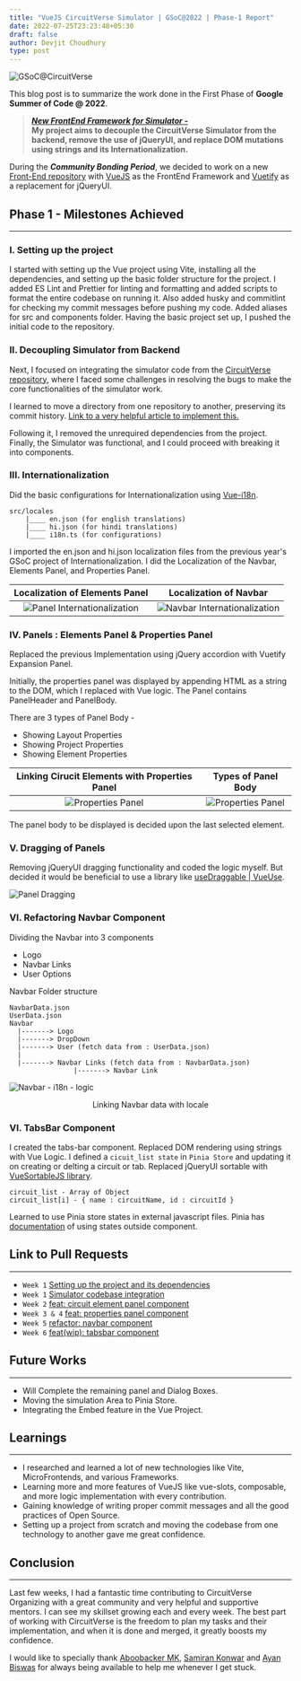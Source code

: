 ```yaml
---
title: "VueJS CircuitVerse Simulator | GSoC@2022 | Phase-1 Report"
date: 2022-07-25T23:23:48+05:30
draft: false
author: Devjit Choudhury
type: post
---
```


![GSoC@CircuitVerse](/images/devjit_choudhury_GSoC'22/coverImage.png)

This blog post is to summarize the work done in the First Phase of **Google Summer of Code @ 2022**.

> **[_New FrontEnd Framework for Simulator -_](https://summerofcode.withgoogle.com/myprojects/details/1IZGKjn2)  
> My project aims to decouple the CircuitVerse Simulator from the backend, remove the use of jQueryUI, and replace DOM mutations using strings and its Internationalization.**

During the **_Community Bonding Period_**, we decided to work on a new [Front-End repository](https://github.com/CircuitVerse/cv-frontend-vue) with [VueJS](https://vuejs.org/) as the FrontEnd Framework and [Vuetify](https://next.vuetifyjs.com/en/) as a replacement for jQueryUI.

## Phase 1 - Milestones Achieved

---

### I. Setting up the project

I started with setting up the Vue project using Vite, installing all the dependencies, and setting up the basic folder structure for the project.
I added ES Lint and Prettier for linting and formatting and added scripts to format the entire codebase on running it.
Also added husky and commitlint for checking my commit messages before pushing my code.
Added aliases for src and components folder.
Having the basic project set up, I pushed the initial code to the repository.

### II. Decoupling Simulator from Backend

Next, I focused on integrating the simulator code from the [CircuitVerse repository](https://github.com/CircuitVerse/CircuitVerse), where I faced some challenges in resolving the bugs to make the core functionalities of the simulator work.

I learned to move a directory from one repository to another, preserving its commit history.
[Link to a very helpful article to implement this.](https://medium.com/@ayushya/move-directory-from-one-repository-to-another-preserving-git-history-d210fa049d4b)

Following it, I removed the unrequired dependencies from the project.
Finally, the Simulator was functional, and I could proceed with breaking it into components.

### III. Internationalization

Did the basic configurations for Internationalization using [Vue-i18n](https://kazupon.github.io/vue-i18n/).

```
src/locales
    |____ en.json (for english translations)
    |____ hi.json (for hindi translations)
    |____ i18n.ts (for configurations)
```

I imported the en.json and hi.json localization files from the previous year's GSoC project of Internationalization.
I did the Localization of the Navbar, Elements Panel, and Properties Panel.

|                                Localization of Elements Panel                                 |                              Localization of Navbar                              |
| :-------------------------------------------------------------------------------------------: | :------------------------------------------------------------------------------: |
| ![Panel Internationalization](/images/devjit_choudhury_GSoC'22/CircuitElementsPanel-i18n.gif) | ![Navbar Internationalization](/images/devjit_choudhury_GSoC'22/navbar_i18n.gif) |

### IV. Panels : Elements Panel & Properties Panel

Replaced the previous Implementation using jQuery accordion with Vuetify Expansion Panel.

Initially, the properties panel was displayed by appending HTML as a string to the DOM, which I replaced with Vue logic. The Panel contains PanelHeader and PanelBody.

There are 3 types of Panel Body -

- Showing Layout Properties
- Showing Project Properties
- Showing Element Properties

|          Linking Cirucit Elements with Properties Panel           |                            Types of Panel Body                            |
| :---------------------------------------------------------------: | :-----------------------------------------------------------------------: |
| ![Properties Panel](/images/devjit_choudhury_GSoC'22/blog-34.gif) | ![Properties Panel](/images/devjit_choudhury_GSoC'22/propertiesPanel.gif) |

The panel body to be displayed is decided upon the last selected element.

### V. Dragging of Panels

Removing jQueryUI dragging functionality and coded the logic myself. But decided it would be beneficial to use a library like [useDraggable | VueUse](https://vueuse.org/core/usedraggable/).

![Panel Dragging](/images/devjit_choudhury_GSoC'22/panelDraging.gif)

### VI. Refactoring Navbar Component

Dividing the Navbar into 3 components

- Logo
- Navbar Links
- User Options

Navbar Folder structure

```
NavbarData.json
UserData.json
Navbar
  |-------> Logo
  |-------> DropDown
  |-------> User (fetch data from : UserData.json)
  |
  |-------> Navbar Links (fetch data from : NavbarData.json)
                |-------> Navbar Link
```

![Navbar - i18n - logic](/images/devjit_choudhury_GSoC'22/navbar_i18n_logic.png)

<center>Linking Navbar data with locale</center>

### VI. TabsBar Component

I created the tabs-bar component. Replaced DOM rendering using strings with Vue Logic. I defined a `cicuit_list state` in `Pinia Store` and updating it on creating or delting a circuit or tab.
Replaced jQueryUI sortable with [VueSortableJS library](https://github.com/SortableJS/vue.draggable.next).

```
circuit_list - Array of Object
circuit_list[i] - { name : circuitName, id : circuitId }
```

Learned to use Pinia store states in external javascript files.
Pinia has [documentation](https://pinia.vuejs.org/core-concepts/outside-component-usage.html) of using states outside component.

## Link to Pull Requests

---

- `Week 1` [Setting up the project and its dependencies](https://github.com/CircuitVerse/cv-frontend-vue/pull/2)
- `Week 1` [Simulator codebase integration](https://github.com/CircuitVerse/cv-frontend-vue/pull/4)
- `Week 2` [feat: circuit element panel component](https://github.com/CircuitVerse/cv-frontend-vue/pull/7)
- `Week 3 & 4` [feat: properties panel component](https://github.com/CircuitVerse/cv-frontend-vue/pull/9)
- `Week 5` [refactor: navbar component](https://github.com/CircuitVerse/cv-frontend-vue/pull/11)
- `Week 6` [feat(wip): tabsbar component](https://github.com/CircuitVerse/cv-frontend-vue/pull/14)

## Future Works

---

- Will Complete the remaining panel and Dialog Boxes.
- Moving the simulation Area to Pinia Store.
- Integrating the Embed feature in the Vue Project.

## Learnings

---

- I researched and learned a lot of new technologies like Vite, MicroFrontends, and various Frameworks.
- Learning more and more features of VueJS like vue-slots, composable, and more logic implementation with every contribution.
- Gaining knowledge of writing proper commit messages and all the good practices of Open Source.
- Setting up a project from scratch and moving the codebase from one technology to another gave me great confidence.

## Conclusion

---

Last few weeks, I had a fantastic time contributing to CircuitVerse Organizing with a great community and very helpful and supportive mentors. I can see my skillset growing each and every week. The best part of working with CircuitVerse is the freedom to plan my tasks and their implementation, and when it is done and merged, it greatly boosts my confidence.

I would like to specially thank [Aboobacker MK](https://github.com/tachyons), [Samiran Konwar](https://github.com/abstrekt) and [Ayan Biswas](https://github.com/ayan-biswas0412) for always being available to help me whenever I get stuck.
